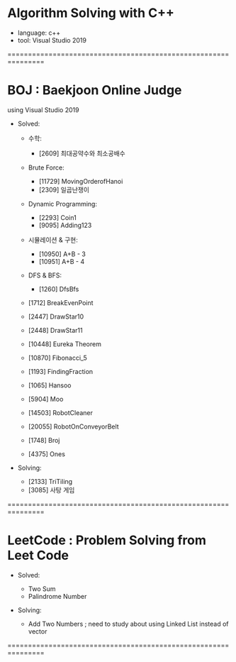 # Algorithm Solving with C++

- language: c++
- tool: Visual Studio 2019

===============================================================

# BOJ : Baekjoon Online Judge

using Visual Studio 2019

- Solved:

  - 수학:

    - [2609] 최대공약수와 최소공배수

  - Brute Force:

    - [11729] MovingOrderofHanoi
    - [2309] 일곱난쟁이

  - Dynamic Programming:

    - [2293] Coin1
    - [9095] Adding123

  - 시뮬레이션 & 구현:

    - [10950] A+B - 3
    - [10951] A+B - 4

  - DFS & BFS:

    - [1260] DfsBfs

  - [1712] BreakEvenPoint

  - [2447] DrawStar10
  - [2448] DrawStar11
  - [10448] Eureka Theorem
  - [10870] Fibonacci_5
  - [1193] FindingFraction
  - [1065] Hansoo
  - [5904] Moo

  - [14503] RobotCleaner
  - [20055] RobotOnConveyorBelt
  - [1748] Broj
  - [4375] Ones

- Solving:
  - [2133] TriTiling
  - [3085] 사탕 게임

===============================================================

# LeetCode : Problem Solving from Leet Code

- Solved:

  - Two Sum
  - Palindrome Number

- Solving:
  - Add Two Numbers ; need to study about using Linked List instead of vector

===============================================================
